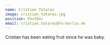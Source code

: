 ```yaml
---
name: Cristian Tatarau
image: cristian_tatarau.jpg
position: PostDoc
email: cristian.tatarau@fu-berlin.de
---
```


Cristian has been eating fruit since he was baby.


